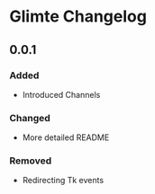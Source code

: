 # Glimte Changelog

## 0.0.1

### Added
- Introduced Channels

### Changed
- More detailed README

### Removed
- Redirecting Tk events
